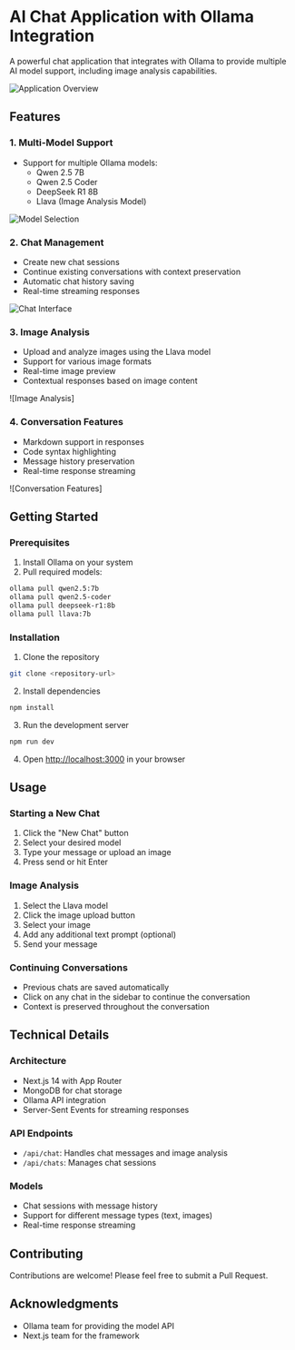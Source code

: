 # AI Chat Application with Ollama Integration

A powerful chat application that integrates with Ollama to provide multiple AI model support, including image analysis capabilities.

![Application Overview](https://i.postimg.cc/4NMPR0GN/chat-3.png)

## Features

### 1. Multi-Model Support
- Support for multiple Ollama models:
  - Qwen 2.5 7B
  - Qwen 2.5 Coder
  - DeepSeek R1 8B
  - Llava (Image Analysis Model)

![Model Selection](https://i.postimg.cc/c1hk2T6r/chat2.png)

### 2. Chat Management
- Create new chat sessions
- Continue existing conversations with context preservation
- Automatic chat history saving
- Real-time streaming responses

![Chat Interface](https://i.postimg.cc/Kc0QJzsT/chat-ai.png)

### 3. Image Analysis
- Upload and analyze images using the Llava model
- Support for various image formats
- Real-time image preview
- Contextual responses based on image content

![Image Analysis]

### 4. Conversation Features
- Markdown support in responses
- Code syntax highlighting
- Message history preservation
- Real-time response streaming

![Conversation Features]
## Getting Started

### Prerequisites
1. Install Ollama on your system
2. Pull required models:
```bash
ollama pull qwen2.5:7b
ollama pull qwen2.5-coder
ollama pull deepseek-r1:8b
ollama pull llava:7b
```

### Installation
1. Clone the repository
```bash
git clone <repository-url>
```

2. Install dependencies
```bash
npm install
```

3. Run the development server
```bash
npm run dev
```

4. Open [http://localhost:3000](http://localhost:3000) in your browser

## Usage

### Starting a New Chat
1. Click the "New Chat" button
2. Select your desired model
3. Type your message or upload an image
4. Press send or hit Enter

### Image Analysis
1. Select the Llava model
2. Click the image upload button
3. Select your image
4. Add any additional text prompt (optional)
5. Send your message

### Continuing Conversations
- Previous chats are saved automatically
- Click on any chat in the sidebar to continue the conversation
- Context is preserved throughout the conversation

## Technical Details

### Architecture
- Next.js 14 with App Router
- MongoDB for chat storage
- Ollama API integration
- Server-Sent Events for streaming responses

### API Endpoints
- `/api/chat`: Handles chat messages and image analysis
- `/api/chats`: Manages chat sessions

### Models
- Chat sessions with message history
- Support for different message types (text, images)
- Real-time response streaming

## Contributing
Contributions are welcome! Please feel free to submit a Pull Request.


## Acknowledgments
- Ollama team for providing the model API
- Next.js team for the framework
